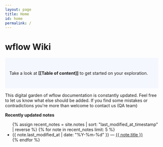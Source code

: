 ```yaml
---
layout: page
title: Home
id: home
permalink: /
---
```


# wflow Wiki

<p style="padding: 3em 1em; background: #f5f7ff; border-radius: 4px;">
  Take a look at <span style="font-weight: bold">[[Table of content]]</span> to get started on your exploration.
</p>

This digital garden of wflow documentation is constantly updated. Feel free to let us know what else should be added. If you find some mistakes or contradictions you're more than welcome to contact us (QA team)


<strong>Recently updated notes</strong>

<ul>
  {% assign recent_notes = site.notes | sort: "last_modified_at_timestamp" | reverse %}
  {% for note in recent_notes limit: 5 %}
    <li>
      {{ note.last_modified_at | date: "%Y-%m-%d" }} — <a class="internal-link" href="{{ site.baseurl }}{{ note.url }}">{{ note.title }}</a>
    </li>
  {% endfor %}
</ul>

<style>
  .wrapper {
    max-width: 46em;
  }
</style>
